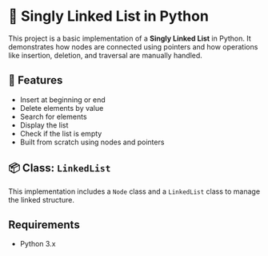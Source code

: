 # 🔗 Singly Linked List in Python

This project is a basic implementation of a **Singly Linked List** in Python. It demonstrates how nodes are connected using pointers and how operations like insertion, deletion, and traversal are manually handled.

## 🚀 Features

- Insert at beginning or end
- Delete elements by value
- Search for elements
- Display the list
- Check if the list is empty
- Built from scratch using nodes and pointers

## 📦 Class: `LinkedList`

This implementation includes a `Node` class and a `LinkedList` class to manage the linked structure.

## Requirements

- Python 3.x